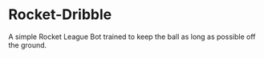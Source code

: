# Rocket-Dribble
A simple Rocket League Bot trained to keep the ball as long as possible off the ground.
